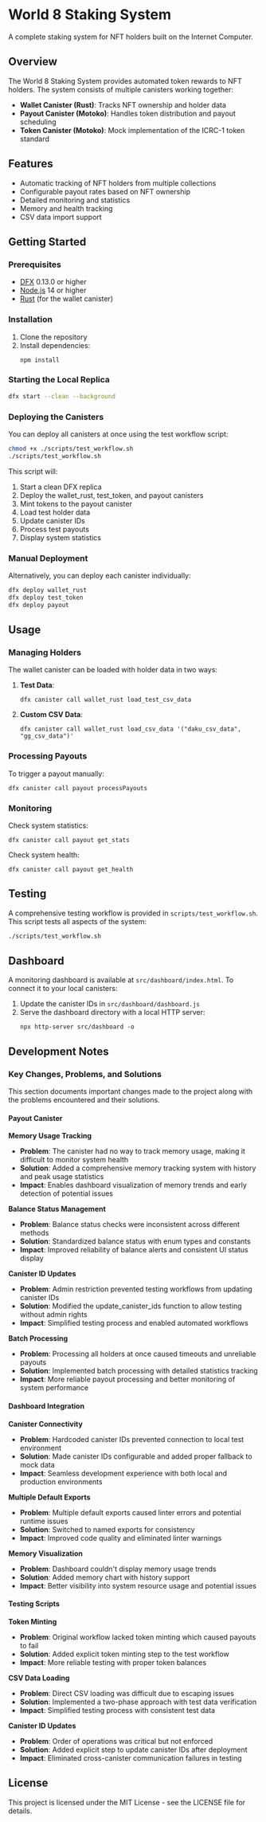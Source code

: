 # World 8 Staking System

A complete staking system for NFT holders built on the Internet Computer.

## Overview

The World 8 Staking System provides automated token rewards to NFT holders. The system consists of multiple canisters working together:

- **Wallet Canister (Rust)**: Tracks NFT ownership and holder data
- **Payout Canister (Motoko)**: Handles token distribution and payout scheduling
- **Token Canister (Motoko)**: Mock implementation of the ICRC-1 token standard

## Features

- Automatic tracking of NFT holders from multiple collections
- Configurable payout rates based on NFT ownership
- Detailed monitoring and statistics
- Memory and health tracking
- CSV data import support

## Getting Started

### Prerequisites

- [DFX](https://internetcomputer.org/docs/current/developer-tools/install-upgrade-remove) 0.13.0 or higher
- [Node.js](https://nodejs.org/) 14 or higher
- [Rust](https://www.rust-lang.org/tools/install) (for the wallet canister)

### Installation

1. Clone the repository
2. Install dependencies:
   ```
   npm install
   ```

### Starting the Local Replica

```bash
dfx start --clean --background
```

### Deploying the Canisters

You can deploy all canisters at once using the test workflow script:

```bash
chmod +x ./scripts/test_workflow.sh
./scripts/test_workflow.sh
```

This script will:
1. Start a clean DFX replica
2. Deploy the wallet_rust, test_token, and payout canisters
3. Mint tokens to the payout canister
4. Load test holder data
5. Update canister IDs
6. Process test payouts
7. Display system statistics

### Manual Deployment

Alternatively, you can deploy each canister individually:

```bash
dfx deploy wallet_rust
dfx deploy test_token
dfx deploy payout
```

## Usage

### Managing Holders

The wallet canister can be loaded with holder data in two ways:

1. **Test Data**:
   ```
   dfx canister call wallet_rust load_test_csv_data
   ```

2. **Custom CSV Data**:
   ```
   dfx canister call wallet_rust load_csv_data '("daku_csv_data", "gg_csv_data")'
   ```

### Processing Payouts

To trigger a payout manually:

```
dfx canister call payout processPayouts
```

### Monitoring

Check system statistics:

```
dfx canister call payout get_stats
```

Check system health:

```
dfx canister call payout get_health
```

## Testing

A comprehensive testing workflow is provided in `scripts/test_workflow.sh`. This script tests all aspects of the system:

```bash
./scripts/test_workflow.sh
```

## Dashboard

A monitoring dashboard is available at `src/dashboard/index.html`. To connect it to your local canisters:

1. Update the canister IDs in `src/dashboard/dashboard.js`
2. Serve the dashboard directory with a local HTTP server:
   ```
   npx http-server src/dashboard -o
   ```

## Development Notes

### Key Changes, Problems, and Solutions

This section documents important changes made to the project along with the problems encountered and their solutions.

#### Payout Canister

**Memory Usage Tracking**
- **Problem**: The canister had no way to track memory usage, making it difficult to monitor system health
- **Solution**: Added a comprehensive memory tracking system with history and peak usage statistics
- **Impact**: Enables dashboard visualization of memory trends and early detection of potential issues

**Balance Status Management**
- **Problem**: Balance status checks were inconsistent across different methods
- **Solution**: Standardized balance status with enum types and constants
- **Impact**: Improved reliability of balance alerts and consistent UI status display

**Canister ID Updates**
- **Problem**: Admin restriction prevented testing workflows from updating canister IDs
- **Solution**: Modified the update_canister_ids function to allow testing without admin rights
- **Impact**: Simplified testing process and enabled automated workflows

**Batch Processing**
- **Problem**: Processing all holders at once caused timeouts and unreliable payouts
- **Solution**: Implemented batch processing with detailed statistics tracking
- **Impact**: More reliable payout processing and better monitoring of system performance

#### Dashboard Integration

**Canister Connectivity**
- **Problem**: Hardcoded canister IDs prevented connection to local test environment
- **Solution**: Made canister IDs configurable and added proper fallback to mock data
- **Impact**: Seamless development experience with both local and production environments

**Multiple Default Exports**
- **Problem**: Multiple default exports caused linter errors and potential runtime issues
- **Solution**: Switched to named exports for consistency
- **Impact**: Improved code quality and eliminated linter warnings

**Memory Visualization**
- **Problem**: Dashboard couldn't display memory usage trends
- **Solution**: Added memory chart with history support
- **Impact**: Better visibility into system resource usage and potential issues

#### Testing Scripts

**Token Minting**
- **Problem**: Original workflow lacked token minting which caused payouts to fail
- **Solution**: Added explicit token minting step to the test workflow
- **Impact**: More reliable testing with proper token balances

**CSV Data Loading**
- **Problem**: Direct CSV loading was difficult due to escaping issues
- **Solution**: Implemented a two-phase approach with test data verification
- **Impact**: Simplified testing process with consistent test data

**Canister ID Updates**
- **Problem**: Order of operations was critical but not enforced
- **Solution**: Added explicit step to update canister IDs after deployment
- **Impact**: Eliminated cross-canister communication failures in testing

## License

This project is licensed under the MIT License - see the LICENSE file for details.
